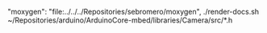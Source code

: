 "moxygen": "file:../../../Repositories/sebromero/moxygen",
./render-docs.sh ~/Repositories/arduino/ArduinoCore-mbed/libraries/Camera/src/*.h
